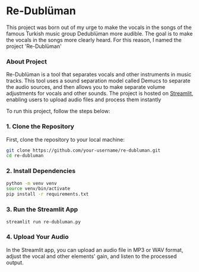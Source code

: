 # Re-Dublüman

This project was born out of my urge to make the vocals in the songs of the famous Turkish music group Dedublüman more audible. The goal is to make the vocals in the songs more clearly heard. For this reason, I named the project 'Re-Dublüman'

### About Project
Re-Dublüman is a tool that separates vocals and other instruments in music tracks. This tool uses a sound separation model called Demucs to separate the audio sources, and then allows you to make separate volume adjustments for vocals and other sounds. The project is hosted on [Streamlit](https://re-dubluman.streamlit.app), enabling users to upload audio files and process them instantly

To run this project, follow the steps below:

### 1. **Clone the Repository**

First, clone the repository to your local machine:

```bash
git clone https://github.com/your-username/re-dubluman.git
cd re-dubluman
```

### 2. **Install Dependencies**
```bash
python -m venv venv
source venv/bin/activate
pip install -r requirements.txt
```
### 3. **Run the Streamlit App**
```bash
streamlit run re-dubluman.py
```
### 4. **Upload Your Audio**
In the Streamlit app, you can upload an audio file in MP3 or WAV format, adjust the vocal and other elements' gain, and listen to the processed output.


